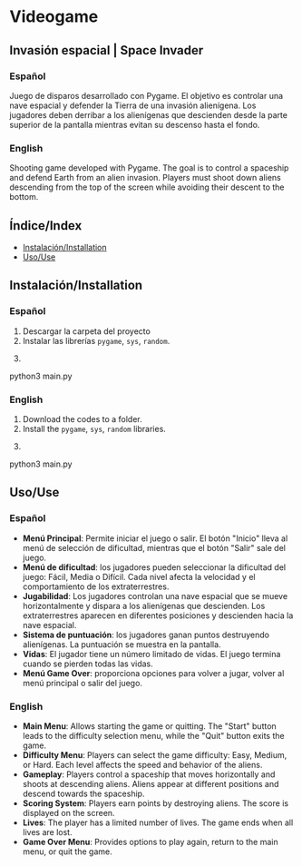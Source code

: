 # Videogame
## Invasión espacial | Space Invader

### Español
Juego de disparos desarrollado con Pygame. El objetivo es controlar una nave espacial y defender la Tierra de una invasión alienígena. Los jugadores deben derribar a los alienígenas que descienden desde la parte superior de la pantalla mientras evitan su descenso hasta el fondo.

### English
Shooting game developed with Pygame. The goal is to control a spaceship and defend Earth from an alien invasion. Players must shoot down aliens descending from the top of the screen while avoiding their descent to the bottom.

## Índice/Index
- [Instalación/Installation](#instalacióninstallation)
- [Uso/Use](#usouse)

## Instalación/Installation

### Español
1. Descargar la carpeta del proyecto
2. Instalar las librerías `pygame`, `sys`, `random`.
3. ```bash
python3 main.py

### English
1. Download the codes to a folder.
2. Install the `pygame`, `sys`, `random` libraries.
3. ```bash
python3 main.py

## Uso/Use

### Español
- **Menú Principal**: Permite iniciar el juego o salir. El botón "Inicio" lleva al menú de selección de dificultad, mientras que el botón "Salir" sale del juego.
- **Menú de dificultad**: los jugadores pueden seleccionar la dificultad del juego: Fácil, Media o Difícil. Cada nivel afecta la velocidad y el comportamiento de los extraterrestres.
- **Jugabilidad**: Los jugadores controlan una nave espacial que se mueve horizontalmente y dispara a los alienígenas que descienden. Los extraterrestres aparecen en diferentes posiciones y descienden hacia la nave espacial.
- **Sistema de puntuación**: los jugadores ganan puntos destruyendo alienígenas. La puntuación se muestra en la pantalla.
- **Vidas**: El jugador tiene un número limitado de vidas. El juego termina cuando se pierden todas las vidas.
- **Menú Game Over**: proporciona opciones para volver a jugar, volver al menú principal o salir del juego.

### English
- **Main Menu**: Allows starting the game or quitting. The "Start" button leads to the difficulty selection menu, while the "Quit" button exits the game.
- **Difficulty Menu**: Players can select the game difficulty: Easy, Medium, or Hard. Each level affects the speed and behavior of the aliens.
- **Gameplay**: Players control a spaceship that moves horizontally and shoots at descending aliens. Aliens appear at different positions and descend towards the spaceship.
- **Scoring System**: Players earn points by destroying aliens. The score is displayed on the screen.
- **Lives**: The player has a limited number of lives. The game ends when all lives are lost.
- **Game Over Menu**: Provides options to play again, return to the main menu, or quit the game.


